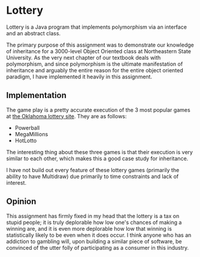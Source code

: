 Lottery
=======

Lottery is a Java program that implements polymorphism via an interface and an abstract class. 

The primary purpose of this assignment was to demonstrate our knowledge of inheritance for a 3000-level Object Oriented class at Northeastern State University. As the very next chapter of our textbook deals with polymorphism, and since polymorphism is the ultimate manifestation of inheritance and arguably the entire reason for the entire object oriented paradigm, I have implemented it heavily in this assignment. 

## Implementation

The game play is a pretty accurate execution of the 3 most popular games at [the Oklahoma lottery site](http://www.lottery.ok.gov/online_games.asp). They are as follows:

- Powerball
- MegaMillions
- HotLotto

The interesting thing about these three games is that their execution is very similar to each other, which makes this a good case study for inheritance. 

I have not build out every feature of these lottery games (primarily the ability to have Multidraw) due primarily to time constraints and lack of interest. 

## Opinion

This assignment has firmly fixed in my head that the lottery is a tax on stupid people; it is truly deplorable how low one's chances of making a winning are, and it is even more deplorable how low that winning is statistically likely to be even when it does occur. I think anyone who has an addiction to gambling will, upon building a similar piece of software, be convinced of the utter folly of participating as a consumer in this industry.
